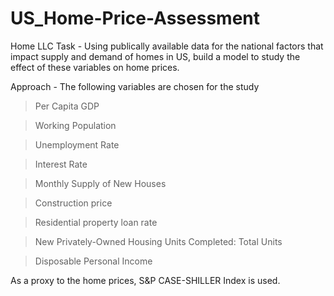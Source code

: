 # US_Home-Price-Assessment
Home LLC
Task - Using publically available data for the national factors that impact supply and demand of homes in US, build a model to study the effect of these variables on home prices.


Approach - The following variables are chosen for the study


> Per Capita GDP

> Working Population

> Unemployment Rate

> Interest Rate

> Monthly Supply of New Houses

> Construction price

> Residential property loan rate

> New Privately-Owned Housing Units Completed: Total Units

> Disposable Personal Income


As a proxy to the home prices, S&P CASE-SHILLER Index is used.
